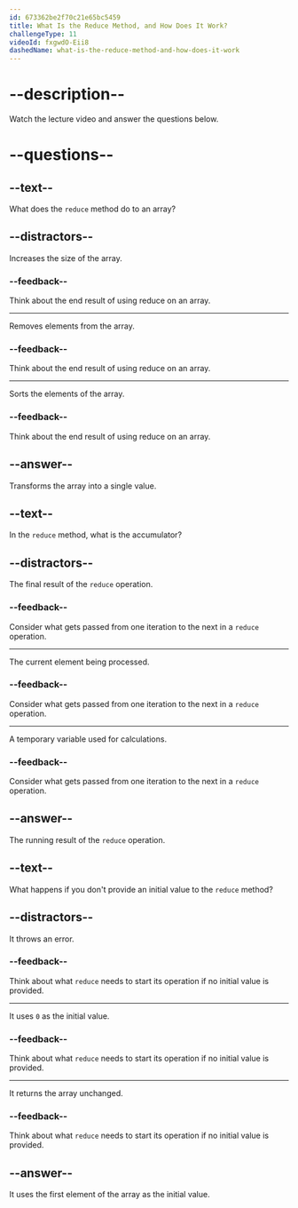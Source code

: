 ```yaml
---
id: 673362be2f70c21e65bc5459
title: What Is the Reduce Method, and How Does It Work?
challengeType: 11
videoId: fxgwdO-Eii8
dashedName: what-is-the-reduce-method-and-how-does-it-work
---
```


# --description--

Watch the lecture video and answer the questions below.

# --questions--

## --text--

What does the `reduce` method do to an array?

## --distractors--

Increases the size of the array.

### --feedback--

Think about the end result of using reduce on an array.

---

Removes elements from the array.

### --feedback--

Think about the end result of using reduce on an array.

---

Sorts the elements of the array.

### --feedback--

Think about the end result of using reduce on an array.

## --answer--

Transforms the array into a single value.

## --text--

In the `reduce` method, what is the accumulator?

## --distractors--

The final result of the `reduce` operation.

### --feedback--

Consider what gets passed from one iteration to the next in a `reduce` operation.

---

The current element being processed.

### --feedback--

Consider what gets passed from one iteration to the next in a `reduce` operation.

---

A temporary variable used for calculations.

### --feedback--

Consider what gets passed from one iteration to the next in a `reduce` operation.

## --answer--

The running result of the `reduce` operation.

## --text--

What happens if you don't provide an initial value to the `reduce` method?

## --distractors--

It throws an error.

### --feedback--

Think about what `reduce` needs to start its operation if no initial value is provided.

---

It uses `0` as the initial value.

### --feedback--

Think about what `reduce` needs to start its operation if no initial value is provided.

---

It returns the array unchanged.

### --feedback--

Think about what `reduce` needs to start its operation if no initial value is provided.

## --answer--

It uses the first element of the array as the initial value.

